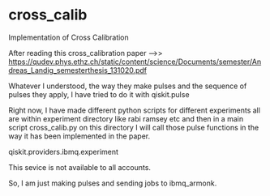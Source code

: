 # cross_calib
Implementation of Cross Calibration

After reading this cross_calibration paper -->> https://qudev.phys.ethz.ch/static/content/science/Documents/semester/Andreas_Landig_semesterthesis_131020.pdf

Whatever I understood, the way they make pulses and the sequence of pulses they apply, I have tried to do it with qiskit.pulse

Right now, I have made different python scripts for different experiments all are within experiment directory like rabi ramsey etc and then in a main script cross_calib.py on this directory I will call those
pulse functions in the way it has been implemented in the paper.

qiskit.providers.ibmq.experiment

This sevice is not available to all accounts.

So, I am just making pulses and sending jobs to ibmq_armonk.
